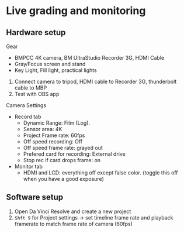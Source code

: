 # Live grading and monitoring
## Hardware setup
Gear
- BMPCC 4K camera, BM UltraStudio Recorder 3G, HDMI Cable
- Gray/Focus screen and stand
- Key Light, Fill light, practical lights

1. Connect camera to tripod, HDMI cable to Recorder 3G, thunderbolt cable to MBP
2. Test with OBS app

Camera Settings
- Record tab
  - Dynamic Range: Film (Log).
  - Sensor area: 4K
  - Project Frame rate: 60fps
  - Off speed recording: Off
  - Off speed frame rate: grayed out
  - Prefered card for recording: External drive
  - Stop rec if card drops frame: on
- Monitor tab
  - HDMI and LCD:  everything off except false color.  (toggle this off when you have a good exposure)


## Software setup
1. Open Da Vinci Resolve and create a new project
2. `Shft 9` for Project settings -> set timeline frame rate and playback framerate to match frame rate of camera (60fps)